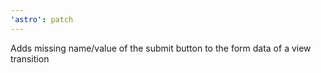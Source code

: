 ```yaml
---
'astro': patch
---
```


Adds missing name/value of the submit button to the form data of a view transition
